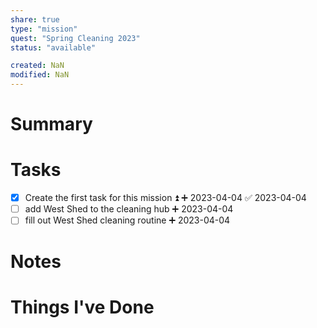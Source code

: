 ```yaml
---
share: true
type: "mission"
quest: "Spring Cleaning 2023"
status: "available"

created: NaN 
modified: NaN
---
```

 
# Summary

# Tasks
- [x] Create the first task for this mission ⏫ ➕ 2023-04-04 ✅ 2023-04-04
- [ ] add West Shed to the cleaning hub ➕ 2023-04-04 
- [ ] fill out West Shed cleaning routine ➕ 2023-04-04
# Notes

# Things I've Done